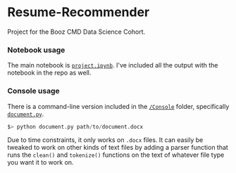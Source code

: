 # Resume-Recommender
Project for the Booz CMD Data Science Cohort.

### Notebook usage
The main notebook is [`project.ipynb`](https://github.com/MaraudingAvenger/Resume-Recommender/blob/master/project.ipynb). I've included all the output with the notebook in the repo as well. 

### Console usage

There is a command-line version included in the [`/Console`](https://github.com/MaraudingAvenger/Resume-Recommender/tree/master/Console) folder, specifically [`document.py`](https://github.com/MaraudingAvenger/Resume-Recommender/blob/master/Console/document.py). 

```python
$> python document.py path/to/document.docx
```

Due to time constraints, it only works on `.docx` files. It can easily be tweaked to work on other kinds of text files by adding a parser function that runs the `clean()` and `tokenize()` functions on the text of whatever file type you want it to work on.
